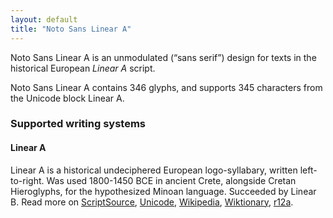 ```yaml
---
layout: default
title: "Noto Sans Linear A"
---
```

Noto Sans Linear A is an unmodulated (“sans serif”) design for texts in the historical European _Linear A_ script. 

Noto Sans Linear A contains 346 glyphs, and supports 345 characters from the Unicode block Linear A.


### Supported writing systems


#### Linear A

Linear A is a historical undeciphered European logo-syllabary, written left-to-right. Was used 1800-1450 BCE in ancient Crete, alongside Cretan Hieroglyphs, for the hypothesized Minoan language. Succeeded by Linear B. Read more on [ScriptSource](https://scriptsource.org/scr/Lina), [Unicode](https://www.unicode.org/versions/Unicode13.0.0/ch08.pdf#G27575), [Wikipedia](https://en.wikipedia.org/wiki/ISO_15924:Lina), [Wiktionary](https://en.wiktionary.org/wiki/Category:Linear_A_script), [r12a](https://r12a.github.io/scripts/links?iso=Lina).

